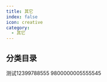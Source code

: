 ```yaml
---
title: 其它
index: false
icon: creative
category:
  - 其它
---
```


## 分类目录

测试12399788555
9800000005555545
<ArticlesMenu />
